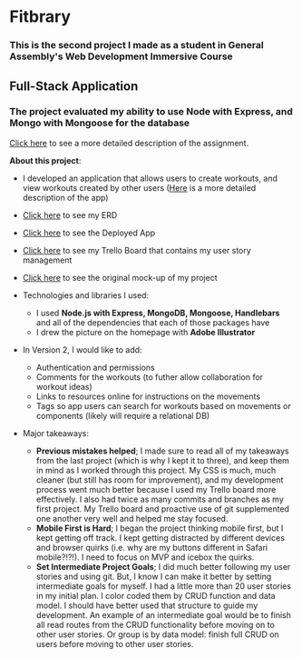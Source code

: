 # Fitbrary

### This is the second project I made as a student in General Assembly's Web Development Immersive Course

## Full-Stack Application

### The project evaluated my ability to use Node with Express, and Mongo with Mongoose for the database

[Click here](/Project_Guidelines_README.md) to see a more detailed description of the assignment.

**About this project**:
  - I developed an application that allows users to create workouts, and view workouts created by other users ([Here](https://fitbrary.herokuapp.com/about?) is a more detailed description of the app)
  - [Click here](https://github.com/jacksonmcgehee/wdi-second-project/blob/master/Fitbrary_ERD.pdf) to see my ERD
  - [Click here](https://fitbrary.herokuapp.com/) to see the Deployed App
  - [Click here](https://trello.com/b/Nrv3JwgO/fitbrary) to see my Trello Board that contains my user story management
  - [Click here](https://www.figma.com/file/dR33Iiy9i6t6NPAAYoD9VfCp/Fitbrary) to see the original mock-up of my project
  - Technologies and libraries I used:
    - I used **Node.js with Express, MongoDB, Mongoose, Handlebars** and all of the dependencies that each of those packages have
    - I drew the picture on the homepage with **Adobe Illustrator**
  - In Version 2, I would like to add:
    - Authentication and permissions
    - Comments for the workouts (to futher allow collaboration for workout ideas)
    - Links to resources online for instructions on the movements
    - Tags so app users can search for workouts based on movements or components (likely will require a relational DB)

  - Major takeaways:
    - **Previous mistakes helped**; I made sure to read all of my takeaways from the last project (which is why I kept it to three), and keep them in mind as I worked through this project. My CSS is much, much cleaner (but still has room for improvement), and my development process went much better because I used my Trello board more effectively. I also had twice as many commits and branches as my first project. My Trello board and proactive use of git supplemented one another very well and helped me stay focused. 
    - **Mobile First is Hard**; I began the project thinking mobile first, but I kept getting off track. I kept getting distracted by different devices and browser quirks (i.e. why are my buttons different in Safari mobile?!?!). I need to focus on MVP and icebox the quirks. 
    - **Set Intermediate Project Goals**; I did much better following my user stories and using git. But, I know I can make it better by setting intermediate goals for myself. I had a little more than 20 user stories in my initial plan. I color coded them by CRUD function and data model. I should have better used that structure to guide my development. An example of an intermediate goal would be to finish all read routes from the CRUD functionality before moving on to other user stories. Or group is by data model: finish full CRUD on users before moving to other user stories.
    